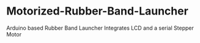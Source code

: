 # Motorized-Rubber-Band-Launcher
Arduino based Rubber Band Launcher
Integrates LCD and a serial Stepper Motor
